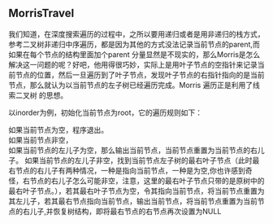 MorrisTravel
----------------------------------------
我们知道，在深度搜索遍历的过程中，之所以要用递归或者是用非递归的栈方式，参考二叉树非递归中序遍历，都是因为其他的方式没法记录当前节点的parent,而如果在每个节点的结构里面加个parent 分量显然是不现实的，那么Morris是怎么解决这一问题的呢？好吧，他用得很巧妙，实际上是用叶子节点的空指针来记录当前节点的位置，然后一旦遍历到了叶子节点，发现叶子节点的右指针指向的是当前节点，那么就认为以当前节点的左子树已经遍历完成。Morris 遍历正是利用了线索二叉树 的思想。

以inorder为例，初始化当前节点为root，它的遍历规则如下：

如果当前节点为空，程序退出。  
如果当前节点非空，  
如果当前节点的左儿子为空，那么输出当前节点，当前节点重置为当前节点的右儿子。
如果当前节点的左儿子非空，找到当前节点左子树的最右叶子节点（此时最右节点的右儿子有两种情况，一种是指向当前节点，一种是为空,你也许感到奇怪，右节点的右儿子怎么可能非空，注意，这里的最右叶子节点只带的是原树中的最右叶子节点。），若其最右叶子节点为空，令其指向当前节点，将当前节点重置为其左儿子，若其最右节点指向当前节点，输出当前节点，将当前节点重置为当前节点的右儿子,并恢复树结构，即将最右节点的右节点再次设置为NULL